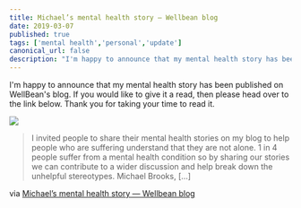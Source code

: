 ```yaml
---
title: Michael’s mental health story — Wellbean blog
date: 2019-03-07
published: true
tags: ['mental health','personal','update']
canonical_url: false
description: "I'm happy to announce that my mental health story has been published on WellBean's blog. If you would like to give it a read, then please head over to the link below. Thank you for taking your time to read it."
---
```


I'm happy to announce that my mental health story has been published on WellBean's blog. If you would like to give it a read, then please head over to the link below. Thank you for taking your time to read it.

[![](https://wellbeanblogcom.files.wordpress.com/2019/03/img_-u0d8fv.jpg?quality=80&strip=info&w=800)](http://wellbeanblog.com/2019/03/06/michaels-mental-health-story/)

> I invited people to share their mental health stories on my blog to help people who are suffering understand that they are not alone. 1 in 4 people suffer from a mental health condition so by sharing our stories we can contribute to a wider discussion and help break down the unhelpful stereotypes. Michael Brooks, […]

via [Michael’s mental health story — Wellbean blog](http://wellbeanblog.com/2019/03/06/michaels-mental-health-story/)
